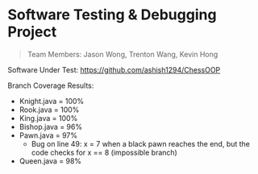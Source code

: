 # Software Testing & Debugging Project
> Team Members: Jason Wong, Trenton Wang, Kevin Hong

Software Under Test: https://github.com/ashish1294/ChessOOP

Branch Coverage Results:
- Knight.java = 100%
- Rook.java = 100%
- King.java = 100%
- Bishop.java = 96%
- Pawn.java = 97%
    - Bug on line 49: x = 7 when a black pawn reaches the end, but the code checks for x == 8 (impossible branch)
- Queen.java = 98%
